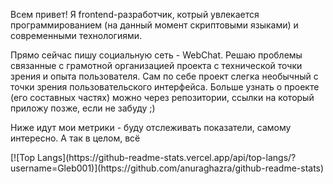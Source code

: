 <section>
  <p>
    Всем привет! Я frontend-разработчик, котрый увлекается программированием (на данный момент скриптовыми языками) и современными технологиями.
  </p>
  <p>
    Прямо сейчас пишу социальную сеть - WebChat. Решаю проблемы связанные с грамотной организацией проекта с технической точки зрения и опыта пользователя. Сам по себе проект слегка необычный с точки зрения пользовательского интерфейса. Больше узнать о проекте (его составных частях) можно через репозитории, ссылки на который приложу позже, если не забуду ;)
  </p>
  <p>
    Ниже идут мои метрики - буду отслеживать показатели, самому интересно. А так в целом, всё 
  </p>
  [![Top Langs](https://github-readme-stats.vercel.app/api/top-langs/?username=Gleb001)](https://github.com/anuraghazra/github-readme-stats)
</section>


